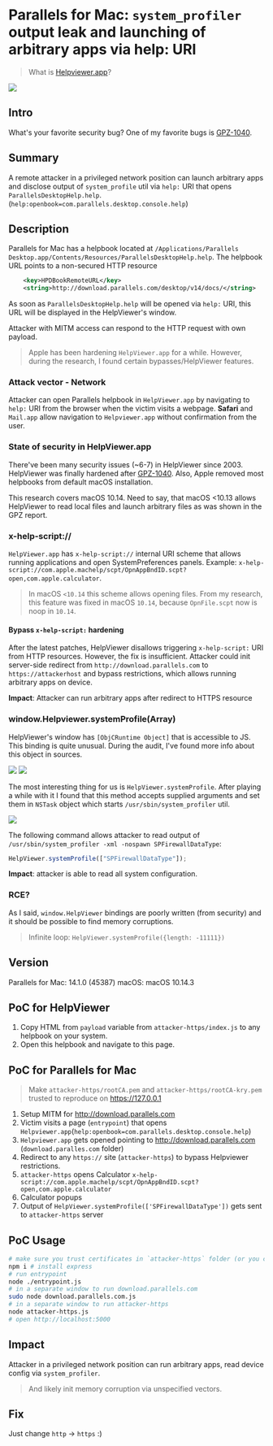 # Parallels for Mac: `system_profiler` output leak and launching of arbitrary apps via help: URI

> What is [Helpviewer.app](https://en.wikipedia.org/wiki/Apple_Help_Viewer)?

<img src="./assets/parallels-helpviewer-firewall.gif" />

## Intro

What's your favorite security bug?
One of my favorite bugs is [GPZ-1040](https://bugs.chromium.org/p/project-zero/issues/detail?id=1040).

## Summary

A remote attacker in a privileged network position can launch arbitrary apps and disclose output of `system_profile` util via `help:` URI that opens `ParallelsDesktopHelp.help`. (`help:openbook=com.parallels.desktop.console.help`)

## Description

Parallels for Mac has a helpbook located at `/Applications/Parallels Desktop.app/Contents/Resources/ParallelsDesktopHelp.help`.
The helpbook URL points to a non-secured HTTP resource

```xml
	<key>HPDBookRemoteURL</key>
	<string>http://download.parallels.com/desktop/v14/docs/</string>
```

As soon as `ParallelsDesktopHelp.help` will be opened via `help:` URI, this URL will be displayed in the HelpViewer's window.

Attacker with MITM access can respond to the HTTP request with own payload.

> Apple has been hardening `HelpViewer.app` for a while. However, during the research, I found certain bypasses/HelpViewer features.

### Attack vector - Network

Attacker can open Parallels helpbook in `HelpViewer.app` by navigating to `help:` URI from the browser when the victim visits a webpage. **Safari** and `Mail.app` allow navigation to `Helpviewer.app` without confirmation from the user.

### State of security in HelpViewer.app

There've been many security issues (~6-7) in HelpViewer since 2003.
HelpViewer was finally hardened after [GPZ-1040](https://bugs.chromium.org/p/project-zero/issues/detail?id=1040).
Also, Apple removed most helpbooks from default macOS installation.

This research covers macOS 10.14.
Need to say, that macOS <10.13 allows HelpViewer to read local files and launch arbitrary files as was shown in the GPZ report.

### x-help-script://

`HelpViewer.app` has `x-help-script://` internal URI scheme that allows running applications and open SystemPreferences panels.
Example: `x-help-script://com.apple.machelp/scpt/OpnAppBndID.scpt?open,com.apple.calculator`.

> In macOS `<10.14` this scheme allows opening files. From my research, this feature was fixed in macOS `10.14`, because `OpnFile.scpt` now is noop in `10.14`.

#### Bypass `x-help-script:` hardening

After the latest patches, HelpViewer disallows triggering `x-help-script:` URI from HTTP resources.
However, the fix is insufficient. Attacker could init server-side redirect from `http://download.parallels.com` to `https://attackerhost` and bypass restrictions, which allows running arbitrary apps on device.

**Impact**: Attacker can run arbitrary apps after redirect to HTTPS resource

### window.Helpviewer.systemProfile(Array)

HelpViewer's window has `[ObjCRuntime Object]` that is accessible to JS.
This binding is quite unusual. During the audit, I've found more info about this object in sources.

<img src="./assets/HelpViewerObjC1.png">
<img src="./assets/HelpViewerObjC2.png">

The most interesting thing for us is `HelpViewer.systemProfile`.
After playing a while with it I found that this method accepts supplied arguments and set them in `NSTask` object which starts `/usr/sbin/system_profiler` util.

<img src="./assets/system_profile_decompiled.png">

The following command allows attacker to read output of `/usr/sbin/system_profiler -xml -nospawn SPFirewallDataType`:

```js
HelpViewer.systemProfile(["SPFirewallDataType"]);
```

**Impact**: attacker is able to read all system configuration.

### RCE?

As I said, `window.HelpViewer` bindings are poorly written (from security) and it should be possible to find memory corruptions.

> Infinite loop: `HelpViewer.systemProfile({length: -11111})`

## Version

Parallels for Mac: 14.1.0 (45387)
macOS: macOS 10.14.3

## PoC for HelpViewer

1. Copy HTML from `payload` variable from `attacker-https/index.js` to any helpbook on your system.
2. Open this helpbook and navigate to this page.

## PoC for Parallels for Mac

> Make `attacker-https/rootCA.pem` and `attacker-https/rootCA-kry.pem` trusted to reproduce on https://127.0.0.1

1. Setup MITM for http://download.parallels.com
2. Victim visits a page (`entrypoint`) that opens `Helpviewer.app`(`help:openbook=com.parallels.desktop.console.help`)
3. `Helpviewer.app` gets opened pointing to http://download.parallels.com (`download.paralles.com` folder)
4. Redirect to any `https://` site (`attacker-https`) to bypass Helpviewer restrictions.
5. `attacker-https` opens Calculator `x-help-script://com.apple.machelp/scpt/OpnAppBndID.scpt?open,com.apple.calculator`
6. Calculator popups
7. Output of `HelpViewer.systemProfile(['SPFirewallDataType'])` gets sent to `attacker-https` server

## PoC Usage

```sh
# make sure you trust certificates in `attacker-https` folder (or you can setup a remote https:// resource)
npm i # install express
# run entrypoint
node ./entrypoint.js
# in a separate window to run download.parallels.com
sudo node download.parallels.com.js
# in a separate window to run attacker-https
node attacker-https.js
# open http://localhost:5000
```

## Impact

Attacker in a privileged network position can run arbitrary apps, read device config via `system_profiler`.

> And likely init memory corruption via unspecified vectors.

## Fix

Just change `http` -> `https` :)
